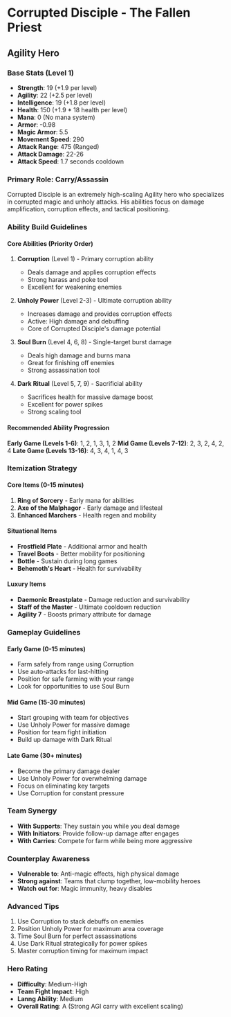 # Corrupted Disciple - The Fallen Priest
## Agility Hero

### Base Stats (Level 1)
- **Strength**: 19 (+1.9 per level)
- **Agility**: 22 (+2.5 per level)
- **Intelligence**: 19 (+1.8 per level)
- **Health**: 150 (+1.9 * 18 health per level)
- **Mana**: 0 (No mana system)
- **Armor**: -0.98
- **Magic Armor**: 5.5
- **Movement Speed**: 290
- **Attack Range**: 475 (Ranged)
- **Attack Damage**: 22-26
- **Attack Speed**: 1.7 seconds cooldown

### Primary Role: Carry/Assassin
Corrupted Disciple is an extremely high-scaling Agility hero who specializes in corrupted magic and unholy attacks. His abilities focus on damage amplification, corruption effects, and tactical positioning.

### Ability Build Guidelines

#### Core Abilities (Priority Order)
1. **Corruption** (Level 1) - Primary corruption ability
   - Deals damage and applies corruption effects
   - Strong harass and poke tool
   - Excellent for weakening enemies

2. **Unholy Power** (Level 2-3) - Ultimate corruption ability
   - Increases damage and provides corruption effects
   - Active: High damage and debuffing
   - Core of Corrupted Disciple's damage potential

3. **Soul Burn** (Level 4, 6, 8) - Single-target burst damage
   - Deals high damage and burns mana
   - Great for finishing off enemies
   - Strong assassination tool

4. **Dark Ritual** (Level 5, 7, 9) - Sacrificial ability
   - Sacrifices health for massive damage boost
   - Excellent for power spikes
   - Strong scaling tool

#### Recommended Ability Progression
**Early Game (Levels 1-6)**: 1, 2, 1, 3, 1, 2
**Mid Game (Levels 7-12)**: 2, 3, 2, 4, 2, 4
**Late Game (Levels 13-16)**: 4, 3, 4, 1, 4, 3

### Itemization Strategy

#### Core Items (0-15 minutes)
1. **Ring of Sorcery** - Early mana for abilities
2. **Axe of the Malphagor** - Early damage and lifesteal
3. **Enhanced Marchers** - Health regen and mobility

#### Situational Items
- **Frostfield Plate** - Additional armor and health
- **Travel Boots** - Better mobility for positioning
- **Bottle** - Sustain during long games
- **Behemoth's Heart** - Health for survivability

#### Luxury Items
- **Daemonic Breastplate** - Damage reduction and survivability
- **Staff of the Master** - Ultimate cooldown reduction
- **Agility 7** - Boosts primary attribute for damage

### Gameplay Guidelines

#### Early Game (0-15 minutes)
- Farm safely from range using Corruption
- Use auto-attacks for last-hitting
- Position for safe farming with your range
- Look for opportunities to use Soul Burn

#### Mid Game (15-30 minutes)
- Start grouping with team for objectives
- Use Unholy Power for massive damage
- Position for team fight initiation
- Build up damage with Dark Ritual

#### Late Game (30+ minutes)
- Become the primary damage dealer
- Use Unholy Power for overwhelming damage
- Focus on eliminating key targets
- Use Corruption for constant pressure

### Team Synergy
- **With Supports**: They sustain you while you deal damage
- **With Initiators**: Provide follow-up damage after engages
- **With Carries**: Compete for farm while being more aggressive

### Counterplay Awareness
- **Vulnerable to**: Anti-magic effects, high physical damage
- **Strong against**: Teams that clump together, low-mobility heroes
- **Watch out for**: Magic immunity, heavy disables

### Advanced Tips
1. Use Corruption to stack debuffs on enemies
2. Position Unholy Power for maximum area coverage
3. Time Soul Burn for perfect assassinations
4. Use Dark Ritual strategically for power spikes
5. Master corruption timing for maximum impact

### Hero Rating
- **Difficulty**: Medium-High
- **Team Fight Impact**: High
- **Lanng Ability**: Medium
- **Overall Rating**: A (Strong AGI carry with excellent scaling)
